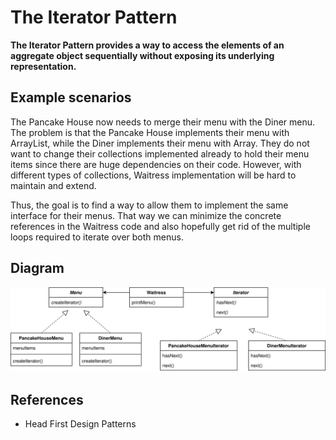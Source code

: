 # The Iterator Pattern
**The Iterator Pattern provides a way to access the elements of an aggregate object sequentially without exposing its underlying representation.**


## Example scenarios
The Pancake House now needs to merge their menu with the Diner menu. 
The problem is that the Pancake House implements their menu with ArrayList, while the Diner implements their menu with Array.
They do not want to change their collections implemented already to hold their menu items since there are huge dependencies on their code. 
However, with different types of collections, Waitress implementation will be hard to maintain and extend.

Thus, the goal is to find a way to allow them to implement the same interface for their menus.
That way we can minimize the concrete references in the Waitress code and also hopefully get rid of the multiple loops required to iterate over both menus.


## Diagram
![IteratorFromScratch](IteratorFromScratch.svg)


## References
* Head First Design Patterns
